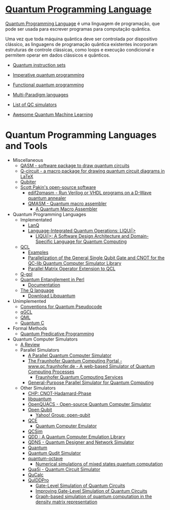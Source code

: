 # [Quantum Programming Language](https://www.quantiki.org/wiki/quantum-programming-language)

[Quantum Programming Language](https://en.wikipedia.org/wiki/Quantum_programming) é uma linguagem de programação, que pode ser usada para escrever programas para computação quântica.

Uma vez que toda máquina quântica deve ser controlada por dispositivo clássico, as linguagens de programação quântica existentes incorporam estruturas de controle clássicas, como loops e execução condicional e permitem operar em dados clássicos e quânticos.

- [Quantum instruction sets](Quantum-instruction-sets.md)

- [Imperative quantum programming](Imperative-quantum-programming.md)

- [Functional quantum programming](Functional-quantum-programming.md)

- [Multi-Paradigm languages](Multi-Paradigm-languages.md)

- [List of QC simulators](List-of-QC-simulators.md)

- [Awesome Quantum Machine Learning](quantum-machine-learning.md)

# Quantum Programming Languages and Tools

- Miscellaneous
    - [QASM - software package to draw quantum circuits](http://www.media.mit.edu/quanta/qasm2circ/)
    - [Q-circuit - a macro package for drawing quantum circuit diagrams in LaTeX](http://info.phys.unm.edu/Qcircuit/)
    - [Qubiter](http://www.ar-tiste.com/qubiter.html)
    - [Scott Pakin's open-source software](https://ccsweb.lanl.gov/~pakin/software/)
        - [edif2qmasm - Run Verilog or VHDL programs on a D-Wave quantum annealer](https://github.com/lanl/edif2qmasm)
        - [QMASM - Quantum macro assembler](https://github.com/lanl/qmasm)
            - [A Quantum Macro Assembler](http://dx.doi.org/10.1109/HPEC.2016.7761637)
- Quantum Programming Languages
    - Implementated
        - [LanQ](http://lanq.sourceforge.net/)
        - [Language-Integrated Quantum Operations: LIQUi|>](http://research.microsoft.com/en-us/projects/liquid/)
            - [LIQUi|>: A Software Design Architecture and Domain-Specific Language for Quantum Computing](http://arxiv.org/abs/1402.4467)
    - [QCL](http://tph.tuwien.ac.at/~oemer/qcl.html)
        - [Examples](http://gnosis.cx/publish/programming/quantum_computer_c.html)
        - [Parallelization of the General Single Qubit Gate and CNOT for the QC-lib Quantum Computer Simulator Library](http://www.vcpc.univie.ac.at/qc/papers/libqcp-1qubit-cnot.ps)
        - [Parallel Matrix Operator Extension to QCL](http://www.redbrick.dcu.ie/~hego/)
    - [Q-gol](http://www.ifost.org.au/~gregb/q-gol/)
    - [Quantum Entanglement in Perl](http://search.cpan.org/search?dist=Quantum-Entanglement)
        - [Documentation](http://search.cpan.org/doc/AJGOUGH/Quantum-Entanglement-0.31/Entanglement.pm)
    - [The Q language](http://arxiv.org/abs/cs/0103009)
        - [Download Libquantum](http://w3-phystheo.ups-tlse.fr/~bettelli/)
- Unimplemented
    - [Conventions for Quantum Pseudocode](http://www.c3.lanl.gov/~knill/papers/qpseudocode_conventions.ps.gz)
    - [qGCL](http://web.comlab.ox.ac.uk/oucl/work/paolo.zuliani/)
    - [QML](http://arxiv.org/abs/quant-ph/0409065)
    - [Quantum C](http://arxiv.org/abs/quant-ph/0201082)
- Formal Methods
    - [Quantum Predicative Programming](http://arxiv.org/abs/quant-ph/0602156)
- Quantum Computer Simulators
    - [A Review](http://www.cs.kent.ac.uk/archive/people/staff/jw74/qc/simrevab.htm)
    - Parallel Simulators
        - [A Parallel Quantum Computer Simulator](http://arxiv.org/abs/quant-ph/9804039)
        - [The Fraunhofer Quantum Computing Portal - www.qc.fraunhofer.de - A web-based Simulator of Quantum Computing Processes](http://arxiv.org/abs/quant-ph/0406089)
            - [Fraunhofer Quantum Computing Services](http://www.qc.fraunhofer.de/)
        - [General-Purpose Parallel Simulator for Quantum Computing](http://arxiv.org/abs/quant-ph/0201042)
    - Other Simulators
        - [CHP: CNOT-Hadamard-Phase](http://www.cs.berkeley.edu/~aaronson/chp.html)
        - [libquantum](http://www.enyo.de/libquantum/)
        - [OpenQUACS - Open-source Quantum Computer Simulator](http://userpages.umbc.edu/~cmccub1/quacs/quacs.html)
        - [Open Qubit](http://www.ennui.net/~quantum/)
            - [Yahoo! Group: open-qubit](http://groups.yahoo.com/group/open-qubit/)
        - [QCE](http://rugth30.phys.rug.nl/compphys0/qce.htm)
            - [Quantum Computer Emulator](http://arxiv.org/abs/quant-ph/9911041)
        - [QCSim](http://hissa.nist.gov/~black/Quantum/qcsim.html)
        - [QDD : A Quantum Computer Emulation Library](http://thegreves.com/david/QDD/qdd.html)
        - [QDNS - Quantum Designer and Network Simulator](http://www.hit.bme.hu/people/imre/Pages/Qdns/)
        - [Quantum](http://www.themilkyway.com/quantum/)
        - [Quantum Qudit Simulator](http://www.compsoc.nuigalway.ie/~damo642/QuantumSimulator/QuantumSimulator/QuantumQuditSimulator.htm)
        - [quantum-octave](http://quantum-octave.sourceforge.net/)
            - [Numerical simulations of mixed states quantum computation](http://arxiv.org/abs/quant-ph/0406211)
        - [QuaSi - Quantum Circuit Simulator](http://iaks-www.ira.uka.de/QIV/QuaSi/)
        - [QuCalc](http://crypto.cs.mcgill.ca/QuCalc/)
        - [QuIDDPro](http://vlsicad.eecs.umich.edu/Quantum/qp/)
            - [Gate-Level Simulation of Quantum Circuits](http://arxiv.org/abs/quant-ph/0208003)
            - [Improving Gate-Level Simulation of Quantum Circuits](http://arxiv.org/abs/quant-ph/0309060)
            - [Graph-based simulation of quantum computation in the density matrix representation](http://arxiv.org/abs/quant-ph/0403114)